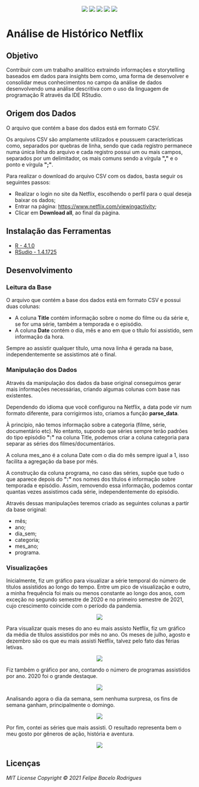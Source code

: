 <p align="center">
<a href= "https://img.shields.io/github/repo-size/felipebacelo/MyNetflixHistory?style=for-the-badge"><img src="https://img.shields.io/github/repo-size/felipebacelo/MyNetflixHistory?style=for-the-badge"/></a>
<a href= "https://img.shields.io/github/languages/count/felipebacelo/MyNetflixHistory?style=for-the-badge"><img src="https://img.shields.io/github/languages/count/felipebacelo/MyNetflixHistory?style=for-the-badge"/></a>
<a href= "https://img.shields.io/github/forks/felipebacelo/MyNetflixHistory?style=for-the-badge"><img src="https://img.shields.io/github/forks/felipebacelo/MyNetflixHistory?style=for-the-badge"/></a>
<a href= "https://img.shields.io/bitbucket/pr-raw/felipebacelo/MyNetflixHistory?style=for-the-badge"><img src="https://img.shields.io/bitbucket/pr-raw/felipebacelo/MyNetflixHistory?style=for-the-badge"/></a>
<a href= "https://img.shields.io/bitbucket/issues/felipebacelo/MyNetflixHistory?style=for-the-badge"><img src="https://img.shields.io/bitbucket/issues/felipebacelo/MyNetflixHistory?style=for-the-badge"/></a>
</p>

# Análise de Histórico Netflix

## Objetivo ##

<p>Contribuir com um trabalho analítico extraindo informações e storytelling baseados em dados para insights bem como, uma forma de desenvolver e consolidar meus conhecimentos no campo da análise de dados desenvolvendo uma análise descritiva com o uso da linguagem de programação R através da IDE RStudio.</p>

## Origem dos Dados ##

<p>O arquivo que contém a base dos dados está em formato CSV.</p>
<p>Os arquivos CSV são amplamente utilizados e poussuem características como, separados por quebras de linha, sendo que cada registro permanece numa única linha do arquivo e cada registro possui um ou mais campos, separados por um delimitador, os mais comuns sendo a vírgula <strong>","</strong> e o ponto e vírgula <strong>";"</strong>.</p>
<p>Para realizar o download do arquivo CSV com os dados, basta seguir os seguintes passos:</p>

* Realizar o login no site da Netflix, escolhendo o perfil para o qual deseja baixar os dados;
* Entrar na página: https://www.netflix.com/viewingactivity;
* Clicar em <strong>Download all</strong>, ao final da página.

## Instalação das Ferramentas ##
  
  - [R - 4.1.0](https://www.r-project.org/)
  - [RSudio - 1.4.1725](https://rstudio.com/)

## Desenvolvimento ##

### Leitura da Base ###

<p>O arquivo que contém a base dos dados está em formato CSV e possui duas colunas:</p>

* A coluna <strong>Title</strong> contém informação sobre o nome do filme ou da série e, se for uma série, também a temporada e o episódio.
* A coluna <strong>Date</strong> contém o dia, mês e ano em que o título foi assistido, sem informação da hora.

Sempre ao assistir qualquer título, uma nova linha é gerada na base, independentemente se assistimos até o final.

### Manipulação dos Dados ###

<p>Através da manipulação dos dados da base original conseguimos gerar mais informações necessárias, criando algumas colunas com base nas existentes.</p>
<p>Dependendo do idioma que você configurou na Netflix, a data pode vir num formato diferente, para corrigirmos isto, criamos a função <strong>parse_data</strong>.</p>
<p>À princípio, não temos informação sobre a categoria (filme, série, documentário etc). No entanto, supondo que séries sempre terão padrões do tipo episódio <strong>":"</strong> na coluna Title, podemos criar a coluna categoria para separar as séries dos filmes/documentários.</p>
<p>A coluna mes_ano é a coluna Date com o dia do mês sempre igual a 1, isso facilita a agregação da base por mês.</p>
<p>A construção da coluna programa, no caso das séries, supõe que tudo o que aparece depois do <strong>":"</strong> nos nomes dos títulos é informação sobre temporada e episódio. Assim, removendo essa informação, podemos contar quantas vezes assistimos cada série, independentemente do episódio.</p>
<p>Através dessas manipulações teremos criado as seguintes colunas a partir da base original:</p>

* mês;
* ano;
* dia_sem;
* categoria;
* mes_ano;
* programa.

### Visualizações ###

<p>Inicialmente, fiz um gráfico para visualizar a série temporal do número de títulos assistidos ao longo do tempo. Entre um pico de visualização e outro, a minha frequência foi mais ou menos constante ao longo dos anos, com exceção no segundo semestre de 2020 e no primeiro semestre de 2021, cujo crescimento coincide com o período da pandemia.</p>
<p align="center">
<img src="https://github.com/felipebacelo/MyNetflixHistory/blob/main/IMAGES/PLOT-1.png"/></p>
<p>Para visualizar quais meses do ano eu mais assisto Netflix, fiz um gráfico da média de títulos assistidos por mês no ano. Os meses de julho, agosto e dezembro são os que eu mais assisti Netflix, talvez pelo fato das férias letivas.</p>
<p align="center">
<img src="https://github.com/felipebacelo/MyNetflixHistory/blob/main/IMAGES/PLOT-2.png"/></p>
<p>Fiz também o gráfico por ano, contando o número de programas assistidos por ano. 2020 foi o grande destaque.</p>
<p align="center">
<img src="https://github.com/felipebacelo/MyNetflixHistory/blob/main/IMAGES/PLOT-3.png"/></p>
<p>Analisando agora o dia da semana, sem nenhuma surpresa, os fins de semana ganham, principalmente o domingo.</p>
<p align="center">
<img src="https://github.com/felipebacelo/MyNetflixHistory/blob/main/IMAGES/PLOT-4.png"/></p>
<p>Por fim, contei as séries que mais assisti. O resultado representa bem o meu gosto por gêneros de ação, história e aventura.</p>
<p align="center">
<img src="https://github.com/felipebacelo/MyNetflixHistory/blob/main/IMAGES/PLOT-5.png"/></p>

## Licenças ##

_MIT License_
_Copyright   ©   2021 Felipe Bacelo Rodrigues_
